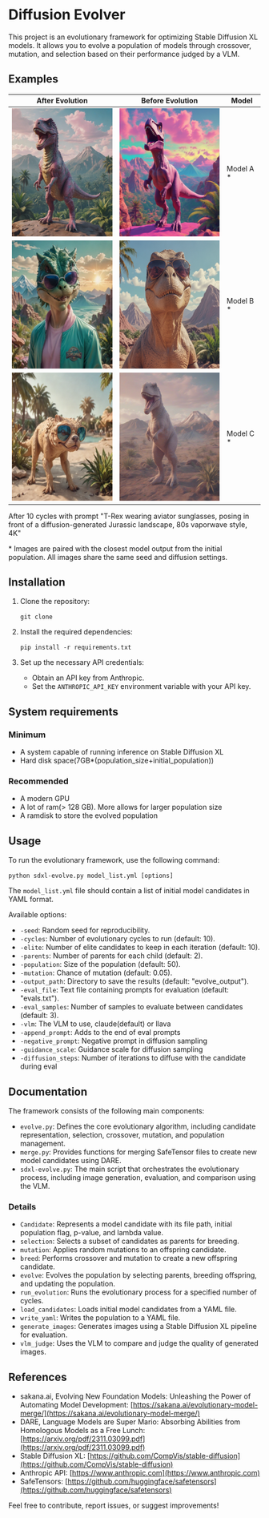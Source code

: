 
# Diffusion Evolver

This project is an evolutionary framework for optimizing Stable Diffusion XL models. It allows you to evolve a population of models through crossover, mutation, and selection based on their performance judged by a VLM.

## Examples

| After Evolution | Before Evolution | Model |
|------------------|-----------------| ----- |
| <img src="images/after_evolution_sample1.png" width="256" height="256"> | <img src="images/before_evolution_sample1.png" width="256" height="256"> | Model A * |
| <img src="images/after_evolution_sample2.png" width="256" height="256"> | <img src="images/before_evolution_sample2.png" width="256" height="256"> | Model B * |
| <img src="images/after_evolution_sample3.png" width="256" height="256"> | <img src="images/before_evolution_sample3.png" width="256" height="256"> | Model C * |


After 10 cycles with prompt "T-Rex wearing aviator sunglasses, posing in front of a diffusion-generated Jurassic landscape, 80s vaporwave style, 4K"

\* Images are paired with the closest model output from the initial population. All images share the same seed and diffusion settings.

## Installation

1. Clone the repository:
   ```
   git clone 
   ```

2. Install the required dependencies:
   ```
   pip install -r requirements.txt
   ```

3. Set up the necessary API credentials:
   - Obtain an API key from Anthropic.
   - Set the `ANTHROPIC_API_KEY` environment variable with your API key.

## System requirements

### Minimum

* A system capable of running inference on Stable Diffusion XL
* Hard disk space(7GB\*(population_size+initial_population))

### Recommended

* A modern GPU
* A lot of ram(> 128 GB). More allows for larger population size
* A ramdisk to store the evolved population

## Usage

To run the evolutionary framework, use the following command:

```
python sdxl-evolve.py model_list.yml [options]
```

The `model_list.yml` file should contain a list of initial model candidates in YAML format.

Available options:
- `-seed`: Random seed for reproducibility.
- `-cycles`: Number of evolutionary cycles to run (default: 10).
- `-elite`: Number of elite candidates to keep in each iteration (default: 10).
- `-parents`: Number of parents for each child (default: 2).
- `-population`: Size of the population (default: 50).
- `-mutation`: Chance of mutation (default: 0.05).
- `-output_path`: Directory to save the results (default: "evolve_output").
- `-eval_file`: Text file containing prompts for evaluation (default: "evals.txt").
- `-eval_samples`: Number of samples to evaluate between candidates (default: 3).
- `-vlm`: The VLM to use, claude(default) or llava
- `-append_prompt`: Adds to the end of eval prompts
- `-negative_prompt`: Negative prompt in diffusion sampling
- `-guidance_scale`: Guidance scale for diffusion sampling
- `-diffusion_steps`: Number of iterations to diffuse with the candidate during eval

## Documentation

The framework consists of the following main components:

- `evolve.py`: Defines the core evolutionary algorithm, including candidate representation, selection, crossover, mutation, and population management.
- `merge.py`: Provides functions for merging SafeTensor files to create new model candidates using DARE.
- `sdxl-evolve.py`: The main script that orchestrates the evolutionary process, including image generation, evaluation, and comparison using the VLM.

### Details

- `Candidate`: Represents a model candidate with its file path, initial population flag, p-value, and lambda value.
- `selection`: Selects a subset of candidates as parents for breeding.
- `mutation`: Applies random mutations to an offspring candidate.
- `breed`: Performs crossover and mutation to create a new offspring candidate.
- `evolve`: Evolves the population by selecting parents, breeding offspring, and updating the population.
- `run_evolution`: Runs the evolutionary process for a specified number of cycles.
- `load_candidates`: Loads initial model candidates from a YAML file.
- `write_yaml`: Writes the population to a YAML file.
- `generate_images`: Generates images using a Stable Diffusion XL pipeline for evaluation.
- `vlm_judge`: Uses the VLM to compare and judge the quality of generated images.

## References

- sakana.ai, Evolving New Foundation Models: Unleashing the Power of Automating Model Development: [https://sakana.ai/evolutionary-model-merge/](https://sakana.ai/evolutionary-model-merge/)
- DARE, Language Models are Super Mario: Absorbing Abilities from Homologous Models as a Free Lunch: [https://arxiv.org/pdf/2311.03099.pdf](https://arxiv.org/pdf/2311.03099.pdf)
- Stable Diffusion XL: [https://github.com/CompVis/stable-diffusion](https://github.com/CompVis/stable-diffusion)
- Anthropic API: [https://www.anthropic.com](https://www.anthropic.com)
- SafeTensors: [https://github.com/huggingface/safetensors](https://github.com/huggingface/safetensors)

Feel free to contribute, report issues, or suggest improvements!
